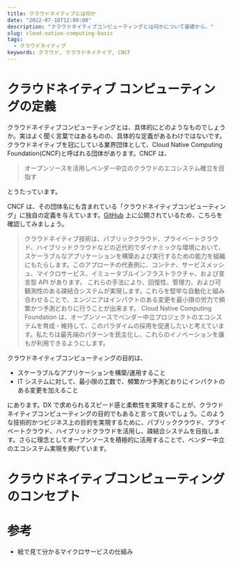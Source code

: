 ```yaml
---
title: クラウドネイティブとは何か
date: "2022-07-18T12:00:00"
description: "クラウドネイティブコンピューティングとは何かについて基礎から。"
slug: cloud-native-computing-basic
tags:
  - クラウドネイティブ
keywords: クラウド, クラウドネイテイブ, CNCF
---
```


# クラウドネイティブ コンピューティングの定義

クラウドネイティブコンピューティングとは、具体的にどのようなものでしょうか。実はよく聞く言葉ではあるものの、具体的な定義があるわけではないです。クラウドネイティブを冠にしている業界団体として、Cloud Native Computing Foundation(CNCF)と呼ばれる団体があります。CNCF は、

> オープンソースを活用しベンダー中立のクラウドのエコシステム確立を目指す

とうたっています。

CNCF は、その団体名にも含まれている「クラウドネイティブコンピューティング」に独自の定義を与えています。[GitHub](https://github.com/cncf/toc/blob/master/DEFINITION.md) 上に公開されているため、こちらを確認してみましょう。

> クラウドネイティブ技術は、パブリッククラウド、プライベートクラウド、ハイブリッドクラウドなどの近代的でダイナミックな環境において、スケーラブルなアプリケーションを構築および実行するための能力を組織にもたらします。このアプローチの代表例に、コンテナ、サービスメッシュ、マイクロサービス、イミュータブルインフラストラクチャ、および宣言型 API があります。
> これらの手法により、回復性、管理力、および可観測性のある疎結合システムが実現します。これらを堅牢な自動化と組み合わせることで、エンジニアはインパクトのある変更を最小限の労力で頻繁かつ予測どおりに行うことが出来ます。
> Cloud Native Computing Foundation は、オープンソースでベンダー中立プロジェクトのエコシステムを育成・維持して、このパラダイムの採用を促進したいと考えています。私たちは最先端のパターンを民主化し、これらのイノベーションを誰もが利用できるようにします。

クラウドネイティブコンピューティングの目的は、

- スケーラブルなアプリケーションを構築/運用すること
- IT システムに対して、最小限の工数で、頻繁かつ予測どおりにインパクトのある変更を加えること

にあります。DX で求められるスピード感と柔軟性を実現することが、クラウドネイティブコンピューティングの目的でもあると言って良いでしょう。このような技術的かつビジネス上の目的を実現するために、パブリッククラウド、プライベートクラウド、ハイブリッドクラウドを活用し、疎結合システムを目指します。さらに理念としてオープンソースを積極的に活用することで、ベンダー中立のエコシステム実現を掲げています。

# クラウドネイティブコンピューティングのコンセプト

# 参考

- 絵で見て分かるマイクロサービスの仕組み
